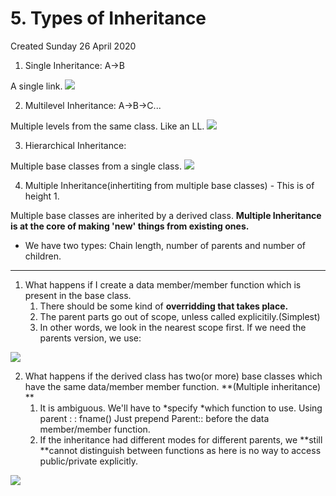# 5. Types of Inheritance
Created Sunday 26 April 2020


1. Single Inheritance: A->B 

A single link.
![](Selection_109.png)

2. Multilevel Inheritance: A->B->C...

Multiple levels from the same class. Like an LL. 
![](Selection_112.png)

3. Hierarchical Inheritance: 

Multiple base classes from a single class.
![](Selection_111.png)

4. Multiple Inheritance(inhertiting from multiple base classes) - This is of height 1.

Multiple base classes are inherited by a derived class. **Multiple Inheritance is at the core of making 'new' things from existing ones.**


* We have two types: Chain length, number of parents and number of children.


*****


1. What happens if I create a data member/member function which is present in the base class.
	1. There should be some kind of **overridding **that takes place**.**
	2. The parent parts go out of scope, unless called explicitily.(Simplest)
	3. In other words, we look in the nearest scope first. If we need the parents version, we use:

![](Selection_115.png)

2. What happens if the derived class has two(or more) base classes which have the same data/member member function. **(Multiple inheritance) **
	1. It is ambiguous. We'll have to *specify *which function to use. Using parent : : fname() Just prepend Parent:: before the data member/member function. 
	2. If the inheritance had different modes for different parents, we **still **cannot distinguish between functions as here is no way to access public/private explicitly.

![](Selection_113.png)




